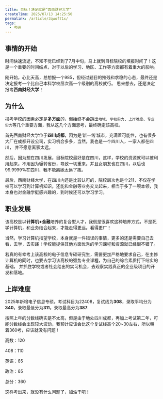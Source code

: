 ```yaml
---
title: 目标！决定就是“西南财经大学”
createTime: 2025/07/13 14:25:50
permalink: /article/3qwof71x/
tags:
  - 考研
---
```


## 事情的开始

时间快速流逝，不知不觉已经到了7月中旬，马上就到目标院校的填报时间了！这是一个重要的时间结点，对于以后的学习、地区、工作等方面都有着重大的影响。

刚开始，心比天高，总想报一个985，但经过题目的摧残和求稳的心态，最终还是决定报考一个比自己本科学校层次高一个级别的高校就行。
思来想去，还是决定报考**西南财经大学**！

## 为什么

报考学校的因素必定是**多方面**的，但始终不会跳出`地域`、`学校实力`、`上岸难度`、`专业实力`等几个重要方面，我从这几个方面思考，最终确定该高校。

首先西南财经大学位于**四川成都**，因为是‘新一线’城市，充满着可能性，也有很多大厂在成都开设公司，实习机会多多，当然，我也是一个四川人，一家人都在四川，
并不愿意离家太远。

然后，因为想在四川发展，目标院校最好是在四川，这样，学校的资源就可以被利用起来，不用因为辗转省份，导致一切重来，并且女朋友也在四川，以后也99.9999%在四川，我不能离她太远了撒。

最后，西南财经大学，在四川内还是比较认可的，院校层次也是个211，不仅在学校可以学习到计算机知识，还能和金融等业务交叉起来，相当于多了一项本领，我本身也对金融学挺感兴趣的，到时候还可以学习学习。

## 职业发展

该高校是以**计算机+金融**培养的复合型人才，我倒是很喜欢这种培养方式，不是死学计算机，和业务结合起来，才能走得更远，看得更广！

当然，学习计算机指望学校，本身就是一件错误的事情，更多的还是需要自己去看，去学，去实践！学校能提供其他方面优秀的学习课程和资源就已经很不错了。

若真的有幸考上该高校的电子信息专硕研究生，需要更加严格地要求自己，在主修计算机的同时，也要去学习该高校的强势专业课程，为自己的综合素质打下结实的基础，
并抓住学校或者社会给出的实习机会，去观察实践真正的企业级项目的开发和落地。

## 上岸难度

2025年新增电子信息专硕，考试科目为22408，复试线为**308**，录取平均分为**340**，录取最低分为**311**，录取最高分为**387**.

按照上年的分数线确实是不太高，但是由于地处四川成都，再加上考试第二年，可能分数线会出现较大波动，我预计应该会比这个复试线高个20~30左右，所以朝着360考，应该就没有问题！

高数：120

408：110

英语：65

政治：65

总分：360

这样考出来，就没有什么问题了，加油干吧！

